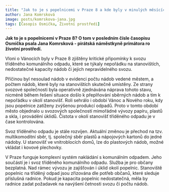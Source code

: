```yaml
---
title: "Jak to je s popelnicemi v Praze 8 a kde byly v minulých měsících chyby?"
author: Jana Komrsková
image: posts/komrskova-jana.jpg
tags: [Časopis Osmička, Životní prostředí]
---
```


**Jak to je s popelnicemi v Praze 8? O tom v posledním čísle časopisu Osmička psala Jana Komrsková - pirátská náměstkyně primátora ro životní prostředí.**

Vloni o Vánocích byly v Praze 8 zjištěny kritické připomínky k svozu tříděného komunálního odpadu, které se týkaly nepořádku na stanovištích, nedostatečné kapacity nádob či jejich nepravidelného svozu.

Příčinou byl nesoulad nádob v evidenci počtu nádob vedené městem, a počtem nádob, které byly na stanovištích skutečně umístěny. Ze strany svozové společnosti byla operativně zjednávána náprava tohoto stavu, nicméně během řešení situace došlo k přeplňování sběrných nádob a tím k nepořádku v okolí stanovišť. Roli sehrálo i období Vánoc a Nového roku, kdy jsou popelnice zatíženy zvýšenou produkcí odpadů. Proto v tomto období město objednalo u svozových společností mimořádné vývozy papíru, plastů a skla, i provádění úklidů. Čistota v okolí stanovišť tříděného odpadu je v čase kontrolována.

Svoz tříděného odpadu je stále rozvíjen. Aktuální změnou je přechod na tzv. multikomoditní sběr, tj. společný sběr plastů a nápojových kartonů do jedné nádoby. U stanovišť ve vnitroblocích domů, lze do plastových nádob, možné vkládat i kovové plechovky.

V Praze funguje komplexní systém nakládání s komunálním odpadem. Jeho součástí je i svoz tříděného komunálního odpadu. Služba je pro občany bezplatná. Nad rámec vývozu je zajišťován i úklid okolí popelnic. Stanoviště popelnic na tříděný odpad jsou zřizována dle potřeb občanů, které sleduje příslušná radnice. Pokud je kapacita popelnic nedostatečná, měla by radnice zadat požadavek na navýšení četnosti svozu či počtu nádob.